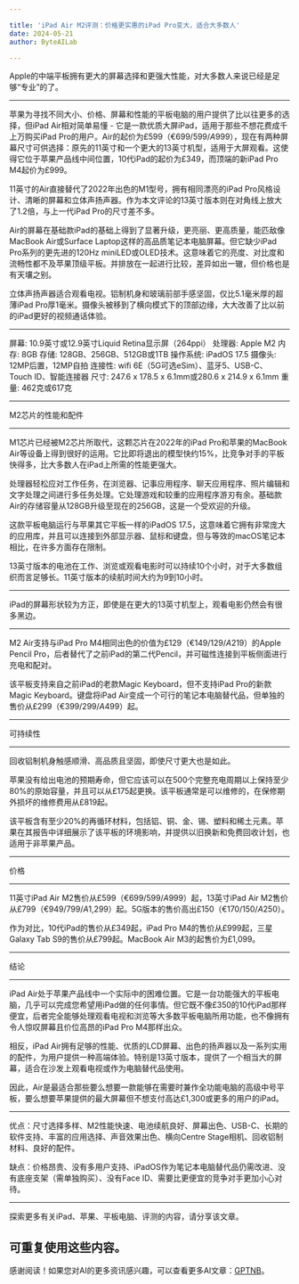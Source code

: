```yaml
---

title: 'iPad Air M2评测：价格更实惠的iPad Pro变大，适合大多数人'
date: 2024-05-21
author: ByteAILab

---
```


Apple的中端平板拥有更大的屏幕选择和更强大性能，对大多数人来说已经是足够“专业”的了。

---


苹果为寻找不同大小、价格、屏幕和性能的平板电脑的用户提供了比以往更多的选择，但iPad Air相对简单易懂 - 它是一款优质大屏iPad，适用于那些不想花费成千上万购买iPad Pro的用户。Air的起价为£599（€699/$599/A$999），现在有两种屏幕尺寸可供选择：原先的11英寸和一个更大的13英寸机型，适用于大屏观看。这使得它位于苹果产品线中间位置，10代iPad的起价为£349，而顶端的新iPad Pro M4起价为£999。

11英寸的Air直接替代了2022年出色的M1型号，拥有相同漂亮的iPad Pro风格设计、清晰的屏幕和立体声扬声器。作为本文评论的13英寸版本则在对角线上放大了1.2倍，与上一代iPad Pro的尺寸差不多。

Air的屏幕在基础款iPad的基础上得到了显著升级，更亮丽、更高质量，能匹敌像MacBook Air或Surface Laptop这样的高品质笔记本电脑屏幕。但它缺少iPad Pro系列的更先进的120Hz miniLED或OLED技术。这意味着它的亮度、对比度和流畅性都不及苹果顶级平板。并排放在一起进行比较，差异如出一辙，但价格也是有天壤之别。

立体声扬声器适合观看电视。铝制机身和玻璃前部手感坚固，仅比5.1毫米厚的超薄iPad Pro厚1毫米。摄像头被移到了横向模式下的顶部边缘，大大改善了比以前的iPad更好的视频通话体验。

---

屏幕: 10.9英寸或12.9英寸Liquid Retina显示屏（264ppi）
处理器: Apple M2
内存: 8GB
存储: 128GB、256GB、512GB或1TB
操作系统: iPadOS 17.5
摄像头: 12MP后置，12MP自拍
连接性: wifi 6E（5G可选eSim）、蓝牙5、USB-C、Touch ID、智能连接器
尺寸: 247.6 x 178.5 x 6.1mm或280.6 x 214.9 x 6.1mm
重量: 462克或617克

---

M2芯片的性能和配件

---

M1芯片已经被M2芯片所取代，这颗芯片在2022年的iPad Pro和苹果的MacBook Air等设备上得到很好的运用。它比即将退出的模型快约15%，比竞争对手的平板快得多，比大多数人在iPad上所需的性能更强大。

处理器轻松应对工作任务，在浏览器、记事应用程序、聊天应用程序、照片编辑和文字处理之间进行多任务处理。它处理游戏和较重的应用程序游刃有余。基础款Air的存储容量从128GB升级至现在的256GB，这是一个受欢迎的升级。

这款平板电脑运行与苹果其它平板一样的iPadOS 17.5，这意味着它拥有非常庞大的应用库，并且可以连接到外部显示器、鼠标和键盘，但与等效的macOS笔记本相比，在许多方面存在限制。

13英寸版本的电池在工作、浏览或观看电影时可以持续10个小时，对于大多数组织而言足够长。11英寸版本的续航时间大约为9到10小时。

---

iPad的屏幕形状较为方正，即使是在更大的13英寸机型上，观看电影仍然会有很多黑边。

---

M2 Air支持与iPad Pro M4相同出色的价值为£129（€149/$129/A$219）的Apple Pencil Pro，后者替代了之前iPad的第二代Pencil，并可磁性连接到平板侧面进行充电和配对。

该平板支持来自之前iPad的老款Magic Keyboard，但不支持iPad Pro的新款Magic Keyboard。键盘将iPad Air变成一个可行的笔记本电脑替代品，但单独的售价从£299（€399/$299/A$499）起。

---

可持续性

---

回收铝制机身触感顺滑、高品质且坚固，即使尺寸更大也是如此。

苹果没有给出电池的预期寿命，但它应该可以在500个完整充电周期以上保持至少80%的原始容量，并且可以从£175起更换。该平板通常是可以维修的，在保修期外损坏的维修费用从£819起。

该平板含有至少20%的再循环材料，包括铝、铜、金、锡、塑料和稀土元素。苹果在其报告中详细展示了该平板的环境影响，并提供以旧换新和免费回收计划，也适用于非苹果产品。

---

价格

---

11英寸iPad Air M2售价从£599（€699/$599/A$999）起，13英寸iPad Air M2售价从£799（€949/$799/A$1,299）起。5G版本的售价高出£150（€170/$150/A$250）。

作为对比，10代iPad的售价从£349起，iPad Pro M4的售价从£999起，三星Galaxy Tab S9的售价从£799起。MacBook Air M3的起售价为£1,099。

---

结论

---

iPad Air处于苹果产品线中一个实际中的困难位置。它是一台功能强大的平板电脑，几乎可以完成您希望用iPad做的任何事情。但它既不像£350的10代iPad那样便宜，后者完全能够处理观看电视和浏览等大多数平板电脑所用功能，也不像拥有令人惊叹屏幕且价位高昂的iPad Pro M4那样出众。

相反，iPad Air拥有足够的性能、优质的LCD屏幕、出色的扬声器以及一系列实用的配件，为用户提供一种高端体验。特别是13英寸版本，提供了一个相当大的屏幕，适合在沙发上观看电视或作为电脑替代品使用。

因此，Air是最适合那些要么想要一款能够在需要时兼作全功能电脑的高级中号平板，要么想要苹果提供的最大屏幕但不想支付高达£1,300或更多的用户的iPad。

---

优点：尺寸选择多样、M2性能快速、电池续航良好、屏幕出色、USB-C、长期的软件支持、丰富的应用选择、声音效果出色、横向Centre Stage相机、回收铝制材料、良好的配件。

缺点：价格昂贵、没有多用户支持、iPadOS作为笔记本电脑替代品仍需改进、没有底座支架（需单独购买）、没有Face ID、需要比更便宜的竞争对手更加小心对待。

---

探索更多有关iPad、苹果、平板电脑、评测的内容，请分享该文章。

可重复使用这些内容。
---
感谢阅读！如果您对AI的更多资讯感兴趣，可以查看更多AI文章：[GPTNB](https://gptnb.com)。